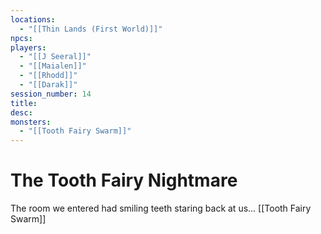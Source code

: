 ```yaml
---
locations:
  - "[[Thin Lands (First World)]]"
npcs: 
players:
  - "[[J Seeral]]"
  - "[[Maialen]]"
  - "[[Rhodd]]"
  - "[[Darak]]"
session_number: 14
title: 
desc: 
monsters:
  - "[[Tooth Fairy Swarm]]"
---
```

# The Tooth Fairy Nightmare
The room we entered had smiling teeth staring back at us... [[Tooth Fairy Swarm]]
